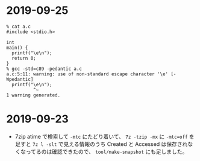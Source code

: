 # 2019-09-25

```
% cat a.c
#include <stdio.h>

int
main() {
  printf("\e\n");
  return 0;
}
% gcc -std=c89 -pedantic a.c
a.c:5:11: warning: use of non-standard escape character '\e' [-Wpedantic]
  printf("\e\n");
          ^~
1 warning generated.
```

# 2019-09-23

- 7zip atime で検索して `-mtc` にたどり着いて、 `7z -tzip -mx` に `-mtc=off` を足すと `7z l -slt` で見える情報のうち Created と Accessed は保存されなくなってるのは確認できたので、 `tool/make-snapshot` にも足しました。
